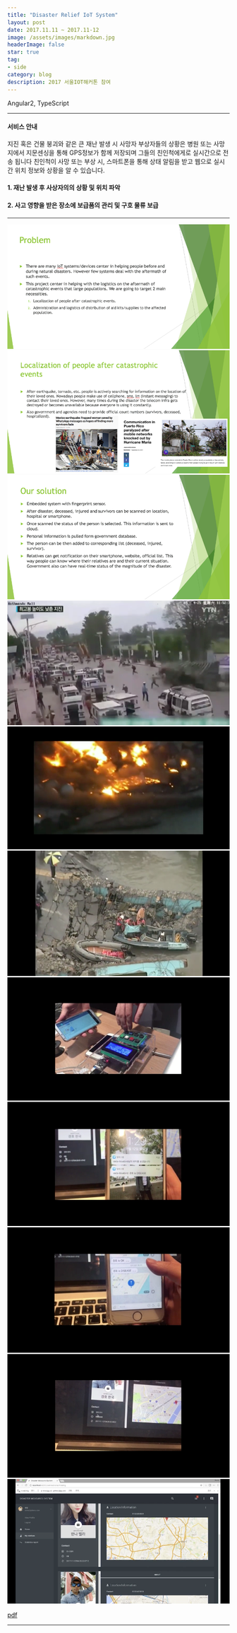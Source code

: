 ```yaml
---
title: "Disaster Relief IoT System"
layout: post
date: 2017.11.11 ~ 2017.11-12
image: /assets/images/markdown.jpg
headerImage: false
star: true
tag:
- side
category: blog
description: 2017 서울IOT해커톤 참여
---
```


Angular2, TypeScript

---

#### 서비스 안내
지진 혹은 건물 붕괴와 같은 큰 재난 발생 시 사망자 부상자들의 상황은 병원 또는 사망지에서 지문센싱을 통해 GPS정보가 함께 저장되며 그들의 친인척에게로 실시간으로 전송 됩니다
친인척이 사망 또는 부상 시, 스마트폰을 통해 상태 알림을 받고 웹으로 실시간 위치 정보와 상황을 알 수 있습니다.
#### 1. 재난 발생 후 사상자의의 상황 및 위치 파악
#### 2. 사고 영향을 받은 장소에 보급품의 관리 및 구호 물류 보급

---

  <img src="../assets/images/seouliot01-01.png">
  <img src="../assets/images/seouliot01-02.png">
  <img src="../assets/images/seouliot01-03.png">
  <img src="../assets/images/seouliot01-04.png">
  <img src="../assets/images/seouliot01-05.png">
  <img src="../assets/images/seouliot01-06.png">
  <img src="../assets/images/seouliot01-07.png">
  <img src="../assets/images/seouliot01-08.png">
  <img src="../assets/images/seouliot01-09.png">
  <img src="../assets/images/seouliot01-10.png">
  <img src="../assets/images/seouliot01-11.png">

  <a href="../assets/files/seouliot01.pdf" target="_blank" ><i class="zmdi zmdi-download"></i>pdf</a>


  ---

